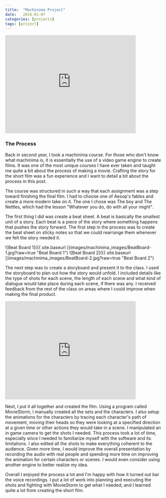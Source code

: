 ```yaml
---
title:  "Machinima Project"
date:   2016-01-07
categories: [projects]
tags: [project]
---
```


<iframe width="420" height="315" src="https://www.youtube.com/embed/s9jhM2fUT2c" frameborder="0" allowfullscreen></iframe>


### The Process

Back in second year, I took a machinima course. For those who don't know what machinima is, it is essentially the use of a video game engine to create films. It was one of the most unique courses I have ever taken and taught me quite a bit about the process of making a movie. Crafting the story for the short film was a fun experience and I want to detail a bit about the process in this post.

The course was structured in such a way that each assignment was a step toward finishing the final film. I had to choose one of Aesop's fables and create a more modern take on it. The one I chose was The boy and The Nettles, which had the lesson "Whatever you do, do with all your might".

The first thing I did was create a beat sheet. A beat is basically the smallest unit of a story. Each beat is a piece of the story where something happens that pushes the story forward. The first step in the process was to create the beat sheet on sticky notes so that we could rearrange them whenever we felt the story needed it. 

![Beat Board 1]({{ site.baseurl }}images/machinima_images/BeatBoard-1.jpg?raw=true "Beat Board 1")
![Beat Board 2]({{ site.baseurl }}images/machinima_images/BeatBoard-2.jpg?raw=true "Beat Board 2")

The next step was to create a storyboard and present it to the class. I used the storyboard to plan out how the story would unfold. I included details like the type of shots for each scene, the length of each scene and what kind of dialogue would take place during each scene, if there was any. I received feedback from the rest of the class on areas where I could improve when making the final product. 


<iframe width="420" height="315" src="https://youtube.com/embed/alZraPJQG0g" frameborder="0" allowfullscreen></iframe>


Next, I put it all together and created the film. Using a program called MovieStorm, I manually created all the sets and the characters. I also setup the animations for the characters by tracing each character's path of movement, moving their heads so they were looking at a specified direction at a given time or other actions they would take in a scene. I manipulated an in game camera to get the shots I needed. This process took a lot of time, especially since I needed to familiarize myself with the software and its limitations. I also edited all the shots to make everything coherent to the audience. Given more time, I would improve the overall presentation by recording the audio with real people and spending more time on improving the animation for certain characters or scenes. I would even consider using another engine to better realize my idea.


Overall I enjoyed the process a lot and I'm happy with how it turned out bar the voice recordings. I put a lot of work into planning and executing the shots and fighting with MovieStorm to get what I needed, and I learned quite a lot from creating the short film.